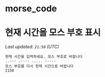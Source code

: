 # morse_code
# 현재 시간을 모스 부호 표시
<!-- MORSE_TIME_START -->
_Last updated: `21:50` (UTC)_

```
현재 시간을 입력하세요. 모스 부호로 바꿉니다
..--- .---- ..... -----
모스 부호를 다시 현재 시간으로 바꿉니다
2150
```
<!-- MORSE_TIME_END -->
